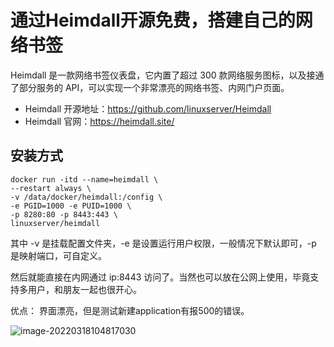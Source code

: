 # 通过Heimdall开源免费，搭建自己的网络书签

Heimdall 是一款网络书签仪表盘，它内置了超过 300 款网络服务图标，以及接通了部分服务的 API，可以实现一个非常漂亮的网络书签、内网门户页面。

- Heimdall 开源地址：https://github.com/linuxserver/Heimdall
- Heimdall 官网：https://heimdall.site/

## 安装方式

```
docker run -itd --name=heimdall \
--restart always \
-v /data/docker/heimdall:/config \
-e PGID=1000 -e PUID=1000 \
-p 8280:80 -p 8443:443 \
linuxserver/heimdall
```


其中 -v 是挂载配置文件夹，-e 是设置运行用户权限，一般情况下默认即可，-p 是映射端口，可自定义。

然后就能直接在内网通过 ip:8443 访问了。当然也可以放在公网上使用，毕竟支持多用户，和朋友一起也很开心。

优点： 界面漂亮，但是测试新建application有报500的错误。

![image-20220318104817030](https://imgoss.xgss.net/picgo/image-20220318104817030.png?aliyun)



